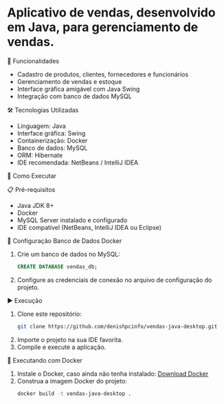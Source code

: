 # Aplicativo de vendas, desenvolvido em Java, para gerenciamento de vendas.

📌 Funcionalidades
- Cadastro de produtos, clientes, fornecedores e funcionários
- Gerenciamento de vendas e estoque
- Interface gráfica amigável com Java Swing
- Integração com banco de dados MySQL

🛠️ Tecnologias Utilizadas
- Linguagem: Java
- Interface gráfica: Swing
- Containerização: Docker
- Banco de dados: MySQL
- ORM: Hibernate 
- IDE recomendada: NetBeans / IntelliJ IDEA

🚀 Como Executar

📋 Pré-requisitos
- Java JDK 8+
- Docker
- MySQL Server instalado e configurado
- IDE compatível (NetBeans, IntelliJ IDEA ou Eclipse)

🔧 Configuração Banco de Dados Docker
1. Crie um banco de dados no MySQL:
    ```sql
    CREATE DATABASE vendas_db;
    ```
2. Configure as credenciais de conexão no arquivo de configuração do projeto.

▶️ Execução
1. Clone este repositório:
    ```sh
    git clone https://github.com/denishpcinfo/vendas-java-desktop.git
    ```
2. Importe o projeto na sua IDE favorita.
3. Compile e execute a aplicação.

🐳 Executando com Docker

1. Instale o Docker, caso ainda não tenha instalado: [Download Docker](https://www.docker.com/get-started)
2. Construa a imagem Docker do projeto:
   ```bash
   docker build -t vendas-java-desktop .
